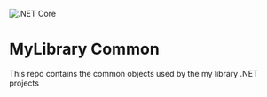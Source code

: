 ![.NET Core](https://github.com/MyLibrary-com/my-library-common/workflows/.NET%20Core/badge.svg)
# MyLibrary Common
This repo contains the common objects used by the my library .NET projects
